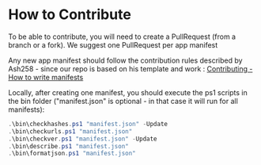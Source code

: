 # How to Contribute

To be able to contribute, you will need to create a PullRequest (from a branch or a fork). We suggest one PullRequest per app manifest

Any new app manifest should follow the contribution rules described by Ash258 - since our repo is based on his template and work : [Contributing - How to write manifests](https://github.com/Ash258/Scoop-Ash258/blob/main/.github/CONTRIBUTING.md)

Locally, after creating one manifest, you should execute the ps1 scripts in the bin folder ("manifest.json" is optional - in that case it will run for all manifests):

```powershell
.\bin\checkhashes.ps1 "manifest.json" -Update
.\bin\checkurls.ps1 "manifest.json"
.\bin\checkver.ps1 "manifest.json" -Update
.\bin\describe.ps1 "manifest.json"
.\bin\formatjson.ps1 "manifest.json"
```
